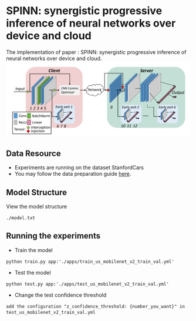 # SPINN: synergistic progressive inference of neural networks over device and cloud

The implementation of paper : SPINN: synergistic progressive inference of neural networks over device and cloud.
![img_spinn](../assets/img/spinn.png)

## Data Resource
* Experiments are running on the dataset StanfordCars
* You may follow the data preparation guide [here](https://ai.stanford.edu/~jkrause/cars/car_dataset.html).
  
## Model Structure
View the model structure
```
./model.txt
```

## Running the experiments
* Train the model
```
python train.py app:'./apps/train_us_mobilenet_v2_train_val.yml'
```
* Test the model
```
python test.py app:'./apps/test_us_mobilenet_v2_train_val.yml'
```
* Change the test confidence threshold
```
add the configuration "z_confidence_threshold: {number_you_want}" in test_us_mobilenet_v2_train_val.yml
```
